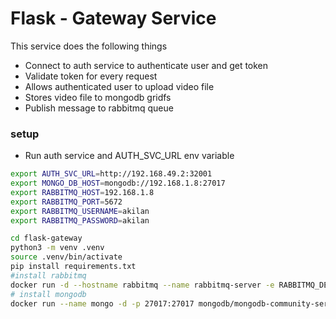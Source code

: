 # Flask - Gateway Service

This service does the following things

- Connect to auth service to authenticate user and get token
- Validate token for every request
- Allows authenticated user to upload video file
- Stores video file to mongodb gridfs
- Publish message to rabbitmq queue

### setup

- Run auth service and AUTH_SVC_URL env variable

```bash
export AUTH_SVC_URL=http://192.168.49.2:32001
export MONGO_DB_HOST=mongodb://192.168.1.8:27017
export RABBITMQ_HOST=192.168.1.8
export RABBITMQ_PORT=5672
export RABBITMQ_USERNAME=akilan
export RABBITMQ_PASSWORD=akilan
```

```bash
cd flask-gateway
python3 -m venv .venv
source .venv/bin/activate
pip install requirements.txt
#install rabbitmq
docker run -d --hostname rabbitmq --name rabbitmq-server -e RABBITMQ_DEFAULT_USER=akilan -e RABBITMQ_DEFAULT_PASS=akilan -p15672:15672 -p 5672:5672 rabbitmq:3.12.4-management
# install mongodb
docker run --name mongo -d -p 27017:27017 mongodb/mongodb-community-server:latest
```
